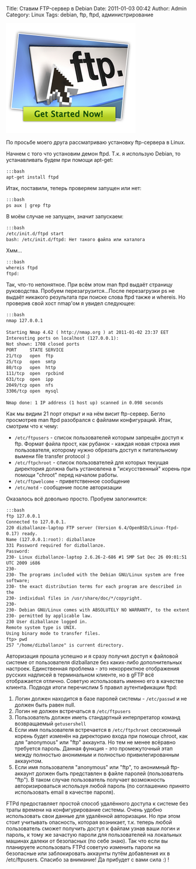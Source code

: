 Title: Ставим FTP-сервер в Debian
Date: 2011-01-03 00:42
Author: Admin
Category: Linux
Tags: debian, ftp, ftpd, администрирование

![image][]

По просьбе моего друга рассматриваю установку ftp-сервера в Linux.

Начнем с того что установим демон ftpd. Т.к. я использую Debian, то
устанавливать будем при помощи apt-get:
    
    :::bash
    apt-get install ftpd

Итак, поставили, теперь проверяем запущен или нет:

    :::bash
    ps aux | grep ftp

В моём случае не запущен, значит запускаем:

    :::bash
    /etc/init.d/ftpd start
    bash: /etc/init.d/ftpd: Нет такого файла или каталога

Хмм...

    :::bash
    whereis ftpd
    ftpd:

Так, что-то непонятное. При всём этом man ftpd выдаёт страницу
руководства. Пробуем перезагрузится...После перезагрузки ps не выдаёт
никакого результата при поиске слова ftpd также и whereis. Но проверив
свой хост nmap'ом я увидел следующее:

    :::bash
    nmap 127.0.0.1
     
    Starting Nmap 4.62 ( http://nmap.org ) at 2011-01-02 23:37 EET
    Interesting ports on localhost (127.0.0.1):
    Not shown: 1708 closed ports
    PORT     STATE SERVICE
    21/tcp   open  ftp
    25/tcp   open  smtp
    80/tcp   open  http
    111/tcp  open  rpcbind
    631/tcp  open  ipp
    2049/tcp open  nfs
    3306/tcp open  mysql
     
    Nmap done: 1 IP address (1 host up) scanned in 0.098 seconds

Как мы видим 21 порт открыт и на нём висит ftp-сервер. Бегло просмотрев
man ftpd разобрался с файлами конфигураций. Итак, смотрим что к чему:

-   `/etc/ftpusers` - список пользователей которым запрещён доступ к ftp.
    Формат файла прост, как рубанок - каждая новая строка имя
    пользователя, которому нужно обрезать доступ к питательному вымени
    file transfer protocol :)
-   `/etc/ftpchroot` - список пользователей для которых текущая директория
    должна быть установлена в "искусственный" корень при помощи "chroot"
    перед началом работы.
-   `/etc/ftpwelcome` - приветственное сообщение
-   `/etc/motd` - сообщение после авторизации

Оказалось всё довольно просто. Пробуем залогинится:

    :::bash
    ftp 127.0.0.1
    Connected to 127.0.0.1.
    220 dizballanze-laptop FTP server (Version 6.4/OpenBSD/Linux-ftpd-0.17) ready.
    Name (127.0.0.1:root): dizballanze
    331 Password required for dizballanze.
    Password:
    230- Linux dizballanze-laptop 2.6.26-2-686 #1 SMP Sat Dec 26 09:01:51 UTC 2009 i686
    230- 
    230- The programs included with the Debian GNU/Linux system are free software;
    230- the exact distribution terms for each program are described in the
    230- individual files in /usr/share/doc/*/copyright.
    230- 
    230- Debian GNU/Linux comes with ABSOLUTELY NO WARRANTY, to the extent
    230- permitted by applicable law.
    230 User dizballanze logged in.
    Remote system type is UNIX.
    Using binary mode to transfer files.
    ftp> pwd
    257 "/home/dizballanze" is current directory.

Авторизация прошла успешно и я сразу получил доступ к файловой системе
от пользователя dizballanze без каких-либо дополнительных настроек.
Единственная проблема - это некорректное отображения русских надписей в
терминальном клиенте, но в gFTP всё отображается отлично. Советую
использовать именно его в качестве клиента. Подводя итоги перечислим 5
правил аутентификации ftpd:

1.  Логин должен находится в базе паролей системы - `/etc/passwd` и не
    должен быть равен null.
2.  Логин не должен встречаться в `/etc/ftpusers`
3.  Пользователь должен иметь стандартный интерпретатор команд
    возвращаемый `getusershell`
4.  Если имя пользователя встречается в `/etc/ftpchroot` сессионный корень
    будет изменён на директорию входа при помощи chroot, как для
    "anonymous" или "ftp" аккаунта. Но тем не менее всёравно требуется
    пароль. Данная функция - это промежуточный этап между полностью
    анонимным и полностью привилегированным аккаунтом.
5.  Если имя пользователя "anonymous" или "ftp", то анонимный
    ftp-аккаунт должен быть представлен в файле паролей (пользователь
    "ftp"). В таком случае пользователь получает возможность
    авторизироваться используя любой пароль (по соглашению принято
    использовать email в качестве пароля).

FTPd предоставляет простой способ удалённого доступа к системе без траты
времени на конфигурирование системы. Очень удобно использовать свои
данные для удалённой авторизации. Но при этом стоит учитывать опасность,
которая возникает, т.к. теперь любой пользователь сможет получить доступ
к файлам узнав ваши логин и пароль, к тому же зачастую пароли для
пользователей на локальных машинах далеки от безопасных (по себе знаю).
Так что если вы планируете использовать FTPd советую изменить пароли на
безопасные или заблокировать аккаунты путём добавления их в
/etc/ftpusers. Спасибо за внимание! Да прибудет с вами сила :) !

  [image]: /media/2011/01/ftp_client.png
    "ftp_client"
